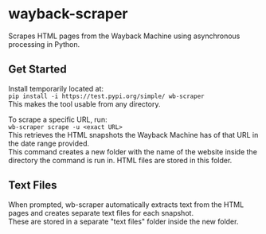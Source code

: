 # wayback-scraper
Scrapes HTML pages from the Wayback Machine using asynchronous processing in Python.

## Get Started
Install temporarily located at:  
`pip install -i https://test.pypi.org/simple/ wb-scraper`  
This makes the tool usable from any directory.  

To scrape a specific URL, run:  
`wb-scraper scrape -u <exact URL>`  
This retrieves the HTML snapshots the Wayback Machine has of that URL in the date range provided.  
This command creates a new folder with the name of the website inside the directory the command is run in. HTML files are stored in this folder.

## Text Files
When prompted, wb-scraper automatically extracts text from the HTML pages and creates separate text files for each snapshot.  
These are stored in a separate "text files" folder inside the new folder.
